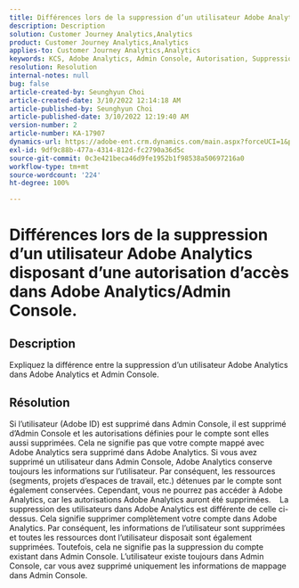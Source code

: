 ```yaml
---
title: Différences lors de la suppression d’un utilisateur Adobe Analytics disposant d’une autorisation d’accès dans Adobe Analytics/Admin Console.
description: Description
solution: Customer Journey Analytics,Analytics
product: Customer Journey Analytics,Analytics
applies-to: Customer Journey Analytics,Analytics
keywords: KCS, Adobe Analytics, Admin Console, Autorisation, Suppression d’utilisateur
resolution: Resolution
internal-notes: null
bug: false
article-created-by: Seunghyun Choi
article-created-date: 3/10/2022 12:14:18 AM
article-published-by: Seunghyun Choi
article-published-date: 3/10/2022 12:19:40 AM
version-number: 2
article-number: KA-17907
dynamics-url: https://adobe-ent.crm.dynamics.com/main.aspx?forceUCI=1&pagetype=entityrecord&etn=knowledgearticle&id=ac67bd03-07a0-ec11-b400-0022480b0a3e
exl-id: 9df9c88b-477a-4314-812d-fc2790a36d5c
source-git-commit: 0c3e421beca46d9fe1952b1f98538a50697216a0
workflow-type: tm+mt
source-wordcount: '224'
ht-degree: 100%

---
```


# Différences lors de la suppression d’un utilisateur Adobe Analytics disposant d’une autorisation d’accès dans Adobe Analytics/Admin Console.

## Description


Expliquez la différence entre la suppression d’un utilisateur Adobe Analytics dans Adobe Analytics et Admin Console.


## Résolution


Si l’utilisateur (Adobe ID) est supprimé dans Admin Console, il est supprimé d’Admin Console et les autorisations définies pour le compte sont elles aussi supprimées.
Cela ne signifie pas que votre compte mappé avec Adobe Analytics sera supprimé dans Adobe Analytics. Si vous avez supprimé un utilisateur dans Admin Console, Adobe Analytics conserve toujours les informations sur l’utilisateur.
Par conséquent, les ressources (segments, projets d’espaces de travail, etc.) détenues par le compte sont également conservées.
Cependant, vous ne pourrez pas accéder à Adobe Analytics, car les autorisations Adobe Analytics auront été supprimées.
  
La suppression des utilisateurs dans Adobe Analytics est différente de celle ci-dessus. Cela signifie supprimer complètement votre compte dans Adobe Analytics.
Par conséquent, les informations de l’utilisateur sont supprimées et toutes les ressources dont l’utilisateur disposait sont également supprimées.
Toutefois, cela ne signifie pas la suppression du compte existant dans Admin Console. L’utilisateur existe toujours dans Admin Console, car vous avez supprimé uniquement les informations de mappage dans Admin Console.
